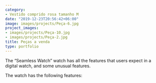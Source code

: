 ```yaml
---
category:
- Vestido comprido rosa tamanho M
date: "2019-12-23T20:56:42+06:00"
image: images/projects/Peça-6.jpg
project_images:
- images/projects/Peça-10.jpg
- images/projects/Peça-2.jpg
title: Peças a venda
type: portfolio
---
```


The “Seamless Watch” watch has all the features that users expect in a digital watch, and some unusual features.


The watch has the following features:

